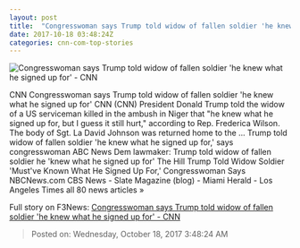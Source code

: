 ```yaml
---
layout: post
title:  "Congresswoman says Trump told widow of fallen soldier 'he knew what he signed up for' - CNN"
date: 2017-10-18 03:48:24Z
categories: cnn-com-top-stories
---
```


![Congresswoman says Trump told widow of fallen soldier 'he knew what he signed up for' - CNN](http://cdn.cnn.com/cnnnext/dam/assets/171017234240-frederica-wilson-super-tease.jpg)

CNN Congresswoman says Trump told widow of fallen soldier 'he knew what he signed up for' CNN (CNN) President Donald Trump told the widow of a US serviceman killed in the ambush in Niger that "he knew what he signed up for, but I guess it still hurt," according to Rep. Frederica Wilson. The body of Sgt. La David Johnson was returned home to the ... Trump told widow of fallen soldier 'he knew what he signed up for,' says congresswoman ABC News Dem lawmaker: Trump told widow of fallen soldier he 'knew what he signed up for' The Hill Trump Told Widow Soldier 'Must've Known What He Signed Up For,' Congresswoman Says NBCNews.com CBS News - Slate Magazine (blog) - Miami Herald - Los Angeles Times all 80 news articles »


Full story on F3News: [Congresswoman says Trump told widow of fallen soldier 'he knew what he signed up for' - CNN](http://www.f3nws.com/n/mzDKGE)

> Posted on: Wednesday, October 18, 2017 3:48:24 AM
